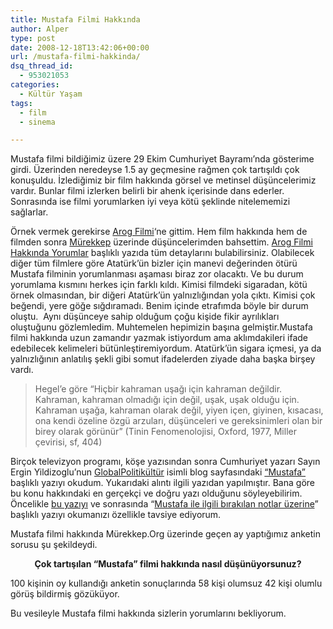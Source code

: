 ```yaml
---
title: Mustafa Filmi Hakkında
author: Alper
type: post
date: 2008-12-18T13:42:06+00:00
url: /mustafa-filmi-hakkinda/
dsq_thread_id:
  - 953021053
categories:
  - Kültür Yaşam
tags:
  - film
  - sinema

---
```

Mustafa filmi bildiğimiz üzere 29 Ekim Cumhuriyet Bayramı&#8217;nda gösterime girdi. Üzerinden neredeyse 1.5 ay geçmesine rağmen çok tartışıldı çok konuşuldu. İzlediğimiz bir film hakkında görsel ve metinsel düşüncelerimiz vardır. Bunlar filmi izlerken belirli bir ahenk içerisinde dans ederler. Sonrasında ise filmi yorumlarken iyi veya kötü şeklinde nitelememizi sağlarlar.

Örnek vermek gerekirse [Arog Filmi][1]&#8216;ne gittim. Hem film hakkında hem de filmden sonra [Mürekkep][2] üzerinde düşüncelerimden bahsettim. [Arog Filmi Hakkında Yorumlar][3] başlıklı yazıda tüm detaylarını bulabilirsiniz. Olabilecek diğer tüm filmlere göre Atatürk&#8217;ün bizler için manevi değerinden ötürü Mustafa filminin yorumlanması aşaması biraz zor olacaktı. Ve bu durum yorumlama kısmını herkes için farklı kıldı. Kimisi filmdeki sigaradan, kötü örnek olmasından, bir diğeri Atatürk&#8217;ün yalnızlığından yola çıktı. Kimisi çok beğendi, yere göğe sığdıramadı. Benim içinde etrafımda böyle bir durum oluştu.  Aynı düşünceye sahip olduğum çoğu kişide fikir ayrılıkları oluştuğunu gözlemledim. Muhtemelen hepimizin başına gelmiştir.<!--more-->Mustafa filmi hakkında uzun zamandır yazmak istiyordum ama aklımdakileri ifade edebilecek kelimeleri bütünleştiremiyordum. Atatürk&#8217;ün sigara içmesi, ya da yalnızlığının anlatılış şekli gibi somut ifadelerden ziyade daha başka birşey vardı.

> Hegel’e göre “Hiçbir kahraman uşağı için kahraman değildir. Kahraman, kahraman olmadığı için değil, uşak, uşak olduğu için. Kahraman uşağa, kahraman olarak değil, yiyen içen, giyinen, kısacası, ona kendi özeline özgü arzuları, düşünceleri ve gereksinimleri olan bir birey olarak görünür” (Tinin Fenomenolojisi, Oxford, 1977, Miller çevirisi, sf, 404)

Birçok televizyon programı, köşe yazısından sonra Cumhuriyet yazarı Sayın Ergin Yildizoglu&#8217;nun <a href="https://globalpolitikultur.blogspot.com/" target="_blank">GlobalPolitikültür</a> isimli blog sayfasındaki <a href="https://globalpolitikultur.blogspot.com/2008/11/mustafa.html" target="_blank">&#8220;Mustafa&#8221;</a> başlıklı yazıyı okudum. Yukarıdaki alıntı ilgili yazıdan yapılmıştır. Bana göre bu konu hakkındaki en gerçekçi ve doğru yazı olduğunu söyleyebilirim. Öncelikle [bu yazıyı][4] ve sonrasında &#8220;[Mustafa ile ilgili bırakılan notlar üzerine][5]&#8221; başlıklı yazıyı okumanızı özellikle tavsiye ediyorum.

Mustafa filmi hakkında Mürekkep.Org üzerinde geçen ay yaptığımız anketin sorusu şu şekildeydi.

<p style="text-align: center;">
  <strong>Çok tartışılan &#8220;Mustafa&#8221; filmi hakkında nasıl düşünüyorsunuz?</strong>
</p>

100 kişinin oy kullandığı anketin sonuçlarında 58 kişi olumsuz 42 kişi olumlu görüş bildirmiş gözüküyor.

Bu vesileyle Mustafa filmi hakkında sizlerin yorumlarını bekliyorum.

 [1]: https://www.murekkep.org/arog-filmi-552
 [2]: https://www.murekkep.org/
 [3]: https://www.murekkep.org/arog-filmi-hakkinda-yorumlar-555
 [4]: https://globalpolitikultur.blogspot.com/2008/11/mustafa.html
 [5]: https://globalpolitikultur.blogspot.com/2008/11/mustafa-braklan-notlar-zerine.html